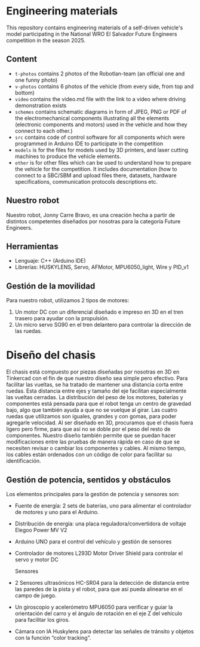 Engineering materials
====

This repository contains engineering materials of a self-driven vehicle's model participating in the National WRO El Salvador Future Engineers competition in the season 2025.

## Content

* `t-photos` contains 2 photos of the Robotlan-team (an official one and one funny photo)
* `v-photos` contains 6 photos of the vehicle (from every side, from top and bottom)
* `video` contains the video.md file with the link to a video where driving demonstration exists
* `schemes` contains schematic diagrams in form of JPEG, PNG or PDF of the electromechanical components illustrating all the elements (electronic components and motors) used in the vehicle and how they connect to each other.)
* `src` contains code of control software for all components which were programmed in Arduino IDE to participate in the competition
* `models` is for the files for models used by 3D printers, and laser cutting machines to produce the vehicle elements.
* `other` is for other files which can be used to understand how to prepare the vehicle for the competition. It includes documentation (how to connect to a SBC/SBM and upload files there, datasets, hardware specifications, communication protocols descriptions etc.

## Nuestro robot
Nuestro robot, Jonny Carre Bravo, es una creación hecha a partir de distintos competentes diseñados por nosotras para la categoría Future Engineers.

## Herramientas
* Lenguaje: C++ (Arduino IDE)
* Librerías: HUSKYLENS, Servo, AFMotor, MPU6050_light, Wire y PID_v1

## Gestión de la movilidad
Para nuestro robot, utilizamos 2 tipos de motores:
1. Un motor DC con un diferencial diseñado e impreso en 3D en el tren trasero para ayudar con la propulsión.
2. Un micro servo SG90 en el tren delantero para controlar la dirección de las ruedas.

# Diseño del chasis 
El chasis está compuesto por piezas diseñadas por nosotras en 3D en Tinkercad con el fin de que nuestro diseño sea simple pero efectivo. Para facilitar las vueltas, se ha tratado de mantener una distancia corta entre ruedas. Esta distancia entre ejes y tamaño del eje facilitan especialmente las vueltas cerradas. La distribución del peso de los motores, baterías y componentes está pensada para que el robot tenga un centro de gravedad bajo, algo que también ayuda a que no se vuelque al girar. Las cuatro ruedas que utilizamos son iguales, grandes y con gomas, para poder agregarle velocidad. Al ser diseñado en 3D, procuramos que el chasis fuera ligero pero firme, para que así no se doble por el peso del resto de componentes. Nuestro diseño también permite que se puedan hacer modificaciones entre las pruebas de manera rápida en caso de que se necesiten revisar o cambiar los componentes y cables. Al mismo tiempo, los cables están ordenados con un código de color para facilitar su identificación.

## Gestión de potencia, sentidos y obstáculos
Los elementos principales para la gestión de potencia y sensores son: 
* Fuente de energía: 2 sets de baterías, uno para alimentar el controlador de motores y uno para el Arduino.
* Distribución de energía: una placa reguladora/convertidora de voltaje Elegoo Power MV V2
* Arduino UNO para el control del vehículo y gestión de sensores
* Controlador de motores L293D Motor Driver Shield para controlar el servo y motor DC

  Sensores
* 2 Sensores ultrasónicos HC-SR04 para la detección de distancia entre las paredes de la pista y el robot, para que así pueda alinearse en el campo de juego.
* Un giroscopio y acelerómetro MPU6050 para verificar y guiar la orientación del carro y el ángulo de rotación en el eje Z del vehículo para facilitar los giros.
* Cámara con IA Huskylens para detectar las señales de tránsito y objetos con la función “color tracking”.
